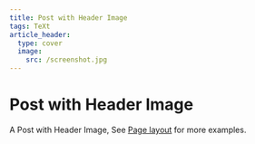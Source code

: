 ```yaml
---
title: Post with Header Image
tags: TeXt
article_header:
  type: cover
  image:
    src: /screenshot.jpg
---
```


# Post with Header Image

A Post with Header Image, See [Page layout](https://tianqi.name/jekyll-TeXt-theme/samples.html#page-layout) for more examples.

<!--more-->

